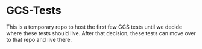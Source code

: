 # GCS-Tests

This is a temporary repo to host the first few GCS tests until we decide where
these tests should live. After that decision, these tests can move over to that
repo and live there.

